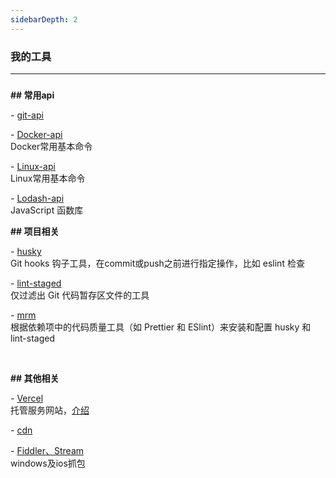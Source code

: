 ```yaml
---
sidebarDepth: 2
---
```

### 我的工具


------

### 

**## 常用api**

\- [git-api](../demo/git)
<br>

\- [Docker-api](./docker)
<br>  Docker常用基本命令

\- [Linux-api](./linux)
<br>  Linux常用基本命令

\- [Lodash-api](https://www.lodashjs.com/docs/lodash.after)
<br>
JavaScript 函数库



**##  项目相关**

\- [ husky ](https://typicode.github.io/husky/#/)
<br>Git hooks 钩子工具，在commit或push之前进行指定操作，比如 eslint 检查

\- [ lint-staged ](https://www.npmjs.com/package/lint-staged)
<br>仅过滤出 Git 代码暂存区文件的工具

\- [ mrm ](https://github.com/sapegin/mrm)
<br>根据依赖项中的代码质量工具（如 Prettier 和 ESlint）来安装和配置 husky 和 lint-staged

<br>



**##  其他相关**

\- [Vercel](https://vercel.com/new)
<br> 托管服务网站，[介绍](https://zhuanlan.zhihu.com/p/347990778)

\- [cdn](./cdn)
<br>

\- [Fiddler、Stream](./fiddler)
<br> windows及ios抓包